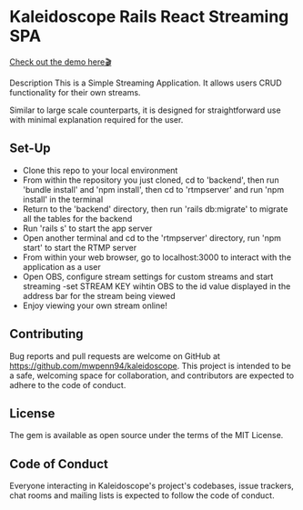 # Kaleidoscope Rails React Streaming SPA
[Check out the demo here🎬]()

Description
This is a Simple Streaming Application. It allows users CRUD functionality for their own streams.

Similar to large scale counterparts, it is designed for straightforward use with minimal explanation required for the user.


 ## Set-Up 
   * Clone this repo to your local environment
   * From within the repository you just cloned, cd to 'backend', then run 'bundle install' and 'npm install', then cd to 'rtmpserver' and run 'npm install' in the terminal 
   * Return to the 'backend' directory, then run 'rails db:migrate' to migrate all the tables for the backend 
   * Run 'rails s' to start the app server
   * Open another terminal and cd to the 'rtmpserver' directory, run 'npm start' to start the RTMP server
   * From within your web browser, go to localhost:3000 to interact with the application as a user
   * Open OBS, configure stream settings for custom streams and start streaming -set STREAM KEY wihtin OBS to the id value displayed in the address bar for the stream being viewed
   * Enjoy viewing your own stream online!
   

## Contributing
Bug reports and pull requests are welcome on GitHub at https://github.com/mwpenn94/kaleidoscope. This project is intended to be a safe, welcoming space for collaboration, and contributors are expected to adhere to the code of conduct.

## License
The gem is available as open source under the terms of the MIT License.

## Code of Conduct
Everyone interacting in Kaleidoscope's project's codebases, issue trackers, chat rooms and mailing lists is expected to follow the code of conduct.
